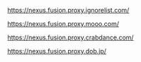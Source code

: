 https://nexus.fusion.proxy.ignorelist.com/

https://nexus.fusion.proxy.mooo.com/

https://nexus.fusion.proxy.crabdance.com/

https://nexus.fusion.proxy.dob.jp/
